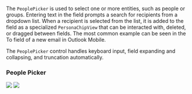 The `PeoplePicker` is used to select one or more entities, such as people or groups. Entering text in the field prompts a search for recipients from a dropdown list. When a recipient is selected from the list, it is added to the field as a specialized `PersonaChipView` that can be interacted with, deleted, or dragged between fields. The most common example can be seen in the To field of a new email in Outlook Mobile.

The `PeoplePicker` control handles keyboard input, field expanding and collapsing, and truncation automatically.

<DisplayToggle onText="Dark" offText="Light" label="Theme Switcher">

### People Picker

<img className="off" src="https://static2.sharepointonline.com/files/fabric/fabric-website/images/controls/android/updated/img_peoplepicker_01_light.png?text=LightMode" />
<img className="on" src="https://static2.sharepointonline.com/files/fabric/fabric-website/images/controls/android/updated/img_peoplepicker_01_dark.png?text=DarkMode" />

</DisplayToggle>
